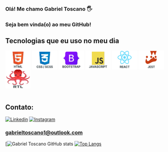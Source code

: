 ### Olá! Me chamo Gabriel Toscano 🖐️
### Seja bem vinda(o) ao meu GitHub!

## Tecnologias que eu uso no meu dia

<div style="display: inline_block">
  <img align="center" alt="Html5" src="https://github.com/GabrielToscanoML/GabrielToscanoML/blob/main/html-icon.png" width="80" height="60" />
  <img align="center" alt="Css" src="https://github.com/GabrielToscanoML/GabrielToscanoML/blob/main/css-icon.png" width="80" height="60" />
  <img align="center" alt="BootsTrap" src="https://github.com/GabrielToscanoML/GabrielToscanoML/blob/main/bootstrap-icon.png" width="80" height="60" />
  <img align="center" alt="JS" src="https://github.com/GabrielToscanoML/GabrielToscanoML/blob/main/js-icon.png" width="80" height="60" />
  <img align="center" alt="React" src="https://github.com/GabrielToscanoML/GabrielToscanoML/blob/main/react-icon.png" width="80" height="60" />
  <img align="center" alt="Jest" src="https://github.com/GabrielToscanoML/GabrielToscanoML/blob/main/jest-icon.png" width="80" height="60" />
  <img align="center" alt="RTL" src="https://github.com/GabrielToscanoML/GabrielToscanoML/blob/main/Octpus.png" width="80" height="60" />
</div><br/>

## Contato:
[![Linkedin](https://img.shields.io/badge/LinkedIn-0077B5?style=for-the-badge&logo=linkedin&logoColor=white)](https://www.linkedin.com/in/toscanobtw/)
[![Instagram](https://img.shields.io/badge/Instagram-E4405F?style=for-the-badge&logo=instagram&logoColor=white)](https://www.instagram.com/toscanobtw/)
### gabrieltoscano1@outlook.com

[![Gabriel Toscano GitHub stats](https://github-readme-stats.vercel.app/api?username=GabrielToscanoML&show_icons=true&theme=dracula&count_private=true) 
[![Top Langs](https://github-readme-stats.vercel.app/api/top-langs/?username=GabrielToscanoML)](https://github.com/anuraghazra/github-readme-stats)
